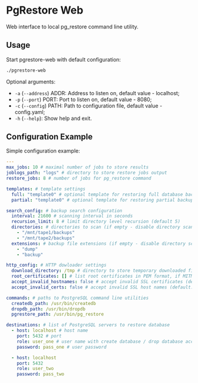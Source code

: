 # PgRestore Web

Web interface to local pg_restore command line utility.

## Usage

Start pgrestore-web with default configuration:

```bash
./pgrestore-web
```

Optional arguments:

* `-a` (`--address`) ADDR: Address to listen on, default value - localhost;
* `-p` (`--port`) PORT: Port to listen on, default value - 8080;
* `-c` (`--config`) PATH: Path to configuration file, default value - config.yaml;
* `-h` (`--help`): Show help and exit.

## Configuration Example

Simple configuration example:

```yaml
---
max_jobs: 10 # maximal number of jobs to store results
joblogs_path: "logs" # directory to store restore jobs output
restore_jobs: 8 # number of jobs for pg_restore command

templates: # template settings
  full: "template0" # optional template for restoring full database backup
  partial: "template0" # optional template for restoring partial backup (schema's or table)

search_config: # backup search configuration
  interval: 21600 # scanning interval in seconds
  recursion_limit: 8 # limit directory level recursion (default 5)
  directories: # directories to scan (if empty - disable directory scanner)
    - "/mnt/tape1/backups"
    - "/mnt/tape2/backups"
  extensions: # backup file extensions (if empty - disable directory scanner)
    - "dump"
    - "backup"

http_config: # HTTP dowloader settings
  download_directory: /tmp # directory to store temporary downloaded files
  root_certificates: [] # list root certificates in PEM format, if MITM proxy used
  accept_invalid_hostnames: false # accept invalid SSL certificates (default: false)
  accept_invalid_certs: false # accept invalid SSL host names (default: false)

commands: # paths to PostgreSQL command line utilities
  createdb_path: /usr/bin/createdb
  dropdb_path: /usr/bin/dropdb
  pgrestore_path: /usr/bin/pg_restore

destinations: # list of PostgreSQL servers to restore database
  - host: localhost # host name
    port: 5432 # port
    role: user_one # user name with create database / drop database access
    password: pass_one # user password

  - host: localhost
    port: 5432
    role: user_two
    password: pass_two
```
